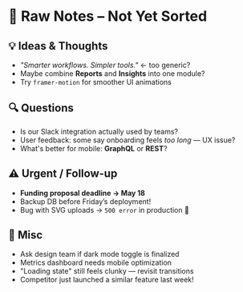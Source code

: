 # 🧠 Raw Notes – Not Yet Sorted

## 💡 Ideas & Thoughts

- *"Smarter workflows. Simpler tools."* ← too generic?
- Maybe combine **Reports** and **Insights** into one module?
- Try `framer-motion` for smoother UI animations

## 🔍 Questions

- Is our Slack integration actually used by teams?
- User feedback: some say onboarding feels *too long* — UX issue?
- What's better for mobile: **GraphQL** or **REST**?

## ⚠️ Urgent / Follow-up

- **Funding proposal deadline → May 18**
- Backup DB before Friday’s deployment!
- Bug with SVG uploads → `500 error` in production 🐞

## 📝 Misc

- Ask design team if dark mode toggle is finalized
- Metrics dashboard needs mobile optimization
- "Loading state" still feels clunky — revisit transitions
- Competitor just launched a similar feature last week!